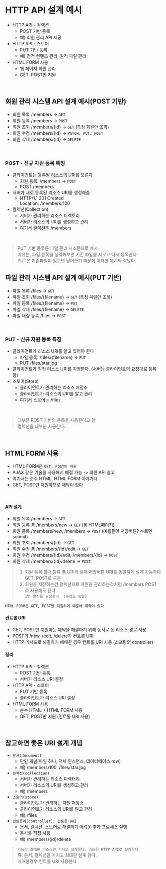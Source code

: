 # HTTP API 설계 예시
- HTTP API - 컬렉션
  - POST 기반 등록
  - 예) 회원 관리 API 제공
- HTTP API - 스토어
  - PUT 기반 등록
  - 예) 정적 컨텐츠 관리, 원격 파일 관리
- HTML FORM 사용
  - 웹 페이지 회원 관리
  - GET, POST만 지원

<br>

## 회원 관리 시스템 API 설계 예시(POST 기반)
- 회원 목록 /members -> `GET`
- 회원 등록 /members -> `POST`
- 회원 조회 /members/{id} -> `GET` (특정 회원만 조회)
- 회원 수정 /members/{id} -> `PATCH, PUT, POST`
- 회원 삭제 /members/{id} -> `DELETE`

<br>

### POST - 신규 자원 등록 특징
- 클라이언트는 등록될 리소스의 URI를 모른다
  - 회원 등록: /members -> `POST`
  - POST /members
- 서버가 새로 등록된 리소스 URI를 생성해줌
  -  HTTP/1.1 201 Created <br>
     Location: /members/100
- 컬렉션(Collection)
  - 서버가 관리하는 리소스 디렉토리
  - 서버가 리소스의 URI를 생성하고 관리
  - 여기서 컬렉션은 /members

<br>

> PUT 기반 등록은 파일 관리 시스템으로 예시 <br>
> 이유는, 파일 등록을 생각해보면 기존 파일을 지우고 다시 등록한다 <br>
> PUT은 기존파일이 있으면 덮어쓰기 때문에 이러한 예시와 잘맞다.

## 파일 관리 시스템 API 설계 예시(PUT 기반)
- 파일 목록 /files -> `GET`
- 파일 조회 /files/{filename} -> `GET` (특정 파일만 조회)
- 파일 등록 /files/{filename} -> `PUT`
- 파일 삭제 /files/{filename} -> `DELETE`
- 파일 대량 등록 /files -> `POST`

<br>

### PUT - 신규 자원 등록 특징
- 클라이언트가 리소스 URI를 알고 있어야 한다
  - 파일 등록: /files/{filename} -> `PUT`
  - PUT /files/star.jpg
- 클라이언트가 직접 리소스 URI를 지정한다. (서버는 클라이언트의 요청대로 등록함)
- 스토어(Store)
  - 클라이언트가 관리하는 리소스 저장소
  - 클라리언트가 리소스의 URI를 알고 관리
  - 여기서 스토어는 /files

<br>

> 대부분 POST 기반의 등록을 사용한다고 함 <br>
> 컬렉션을 대부분 사용한다.

<br>

## HTML FORM 사용
- HTML FORM은 `GET, POST만 지원`
- AJAX 같은 기술을 사용해서 해결 가능 -> 회원 API 참고
- 여기서는 순수 HTML, HTML FORM 이야기다
- GET, POST만 지원하므로 제약이 있다

<br>

#### API 설계 

- 회원 목록 /members -> `GET` 
- 회원 등록 폼 /members/new -> `GET` (폼 HTML페이지)
- 회원 등록 /members/new, /members -> `POST` (예를들어 저장버튼? 누르면 submit)
- 회원 조회 /members/{id} -> `GET`
- 회원 수정 폼 /members/{id}/edit -> `GET`
- 회원 수정 /members/{id}/edit, /members/{id} -> `POST`
- 회원 삭제 /members/{id}/delete -> `POST`

> 1. 회원 등록 할때 등록 폼 URI와 실제 저장버튼 URI를 동일하게 설계 가능하다 GET, POST로 구분 <br>
> 2. 회원을 저장하는건 컬렉션으로 자원을 관리하는것처럼 /members POST 로 사용해도 된다 <br>
> `1번 방식을 권장한다. (수정도 동일)`

`HTML FORM은 GET, POST만 지원하기 때문에 제약이 있다`

#### 컨트롤 URI
- GET, POST만 지원하는 제약을 해결하기 위해 동사로 된 리소스 경로 사용
- POST의 /new, /edit, /delete가 컨트롤 URI
- HTTP 메서드로 해결하기 애매한 경우 컨트롤 URI 사용 (스프링의 controller)

#### 정리
- HTTP API - 컬렉션
  - POST 기반 등록
  - 서버가 리소스 URI 결정
- HTTP API - 스토어
  - PUT 기반 등록
  - 클라이언트가 리소스 URI 결정
- HTML FORM 사용
  - 순수 HTML + HTML FORM 사용
  - GET, POST만 지원 (컨트롤 URI 사용)

<br>

## 참고하면 좋은 URI 설계 개념
- `문서(document)`
  - 단일 개념(파일 하나, 객체 인스턴스, 데이터베이스 row)
  - 예) /members/100, /files/star.jpg
- `컬렉션(collection)`
  - 서버가 관리하는 리소스 디렉터리
  - 서버가 리소스의 URI를 생성하고 관리
  - 예) /members
- `스토어(store)`
  - 클라이언트가 관리하는 자원 저장소
  - 클라이언트가 리소스의 URI를 알고 관리
  - 예) /files
- `컨트롤러(controller), 컨트롤 URI`
  - 문서, 컬렉션, 스토어로 해결하기 어려운 추가 프로세스 실행
  - 동사를 직접 사용
  - 예) /members/{id}/delete


> `가능한 최대한 리소스만 가지고 설계한다. 기능은 HTTP API로 설계한다` <br>
> 즉, 문서, 컬렉션을 가지고 최대한 설계 한다. <br>
>  애매한경우 컨트롤 URI 사용한다